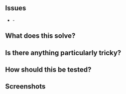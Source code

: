 ## Issues
* [<jira-id>](https://jumpcloud.atlassian.net/browse/<jira-id>) - <jira-title>

## What does this solve?

## Is there anything particularly tricky?

## How should this be tested?

## Screenshots